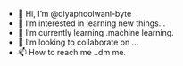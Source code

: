 
- 👋 Hi, I’m @diyaphoolwani-byte
- 👀 I’m interested in learning new things...
- 🌱 I’m currently learning .machine learning.
- 💞️ I’m looking to collaborate on ...
- 📫 How to reach me ..dm me.

<!---
diyaphoolwani-byte/diyaphoolwani-byte is a ✨ special ✨ repository because its `README.md` (this file) appears on your GitHub profile.
You can click the Preview link to take a look at your changes.
--->
